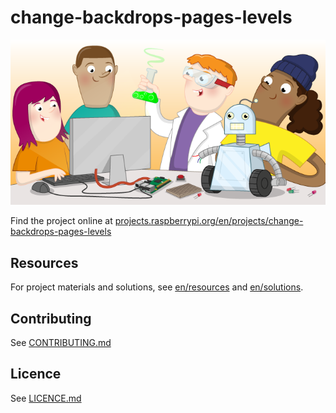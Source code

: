 # change-backdrops-pages-levels

![change-backdrops-pages-levels](banner.png)

Find the project online at [projects.raspberrypi.org/en/projects/change-backdrops-pages-levels](https://projects.raspberrypi.org/en/projects/change-backdrops-pages-levels)

## Resources
For project materials and solutions, see [en/resources](https://github.com/raspberrypilearning/change-backdrops-pages-levels/tree/master/en/resources) and [en/solutions](https://github.com/raspberrypilearning/change-backdrops-pages-levels/tree/master/en/solutions).

## Contributing
See [CONTRIBUTING.md](CONTRIBUTING.md)

## Licence
 See [LICENCE.md](LICENCE.md)